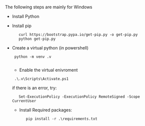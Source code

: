 
The following steps are mainly for Windows
- Install Python 
- Install pip
    ```console
       curl https://bootstrap.pypa.io/get-pip.py -o get-pip.py
       python get-pip.py
     ``` 
- Create a virtual python (in powershell)
   ```console
    python -m venv .v
    
   ```
  
  - Enable the virtual enivroment
  ```console
   .\.v\Scripts\Activate.ps1
   ```
   
   if there is an error, try:
  
     ```console
        Set-ExecutionPolicy -ExecutionPolicy RemoteSigned -Scope CurrentUser
     ```
   
  - Install Required packages:
    ```console
       pip install -r .\requirements.txt
    ```  
